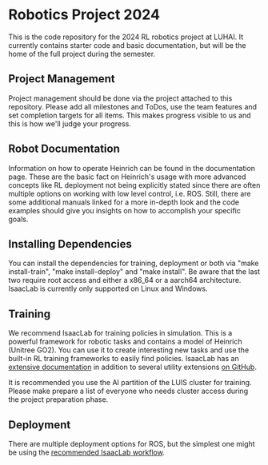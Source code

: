 # Robotics Project 2024

This is the code repository for the 2024 RL robotics project at LUHAI. It currently contains starter code and basic documentation, but will be the home of the full project during the semester.

## Project Management

Project management should be done via the project attached to this repository. Please add all milestones and ToDos, use the team features and set completion targets for all items. This makes progress visible to us and this is how we'll judge your progress.

## Robot Documentation

Information on how to operate Heinrich can be found in the documentation page. These are the basic fact on Heinrich's usage with more advanced concepts like RL deployment not being explicitly stated since there are often multiple options on working with low level control, i.e. ROS. 
Still, there are some additional manuals linked for a more in-depth look and the code examples should give you insights on how to accomplish your specific goals.

## Installing Dependencies

You can install the dependencies for training, deployment or both via "make install-train", "make install-deploy" and "make install". Be aware that the last two require root access and either a x86_64 or a aarch64 architecture. IsaacLab is currently only supported on Linux and Windows.

## Training

We recommend IsaacLab for training policies in simulation. This is a powerful framework for robotic tasks and contains a model of Heinrich (Unitree GO2). You can use it to create interesting new tasks and use the built-in RL training frameworks to easily find policies.
IsaacLab has an [extensive documentation](https://isaac-sim.github.io/IsaacLab/index.html) in addition to several utility extensions [on GitHub](https://github.com/isaac-sim).

It is recommended you use the AI partition of the LUIS cluster for training. Please make prepare a list of everyone who needs cluster access during the project preparation phase.

## Deployment
There are multiple deployment options for ROS, but the simplest one might be using the [recommended IsaacLab workflow](https://developer.nvidia.com/blog/closing-the-sim-to-real-gap-training-spot-quadruped-locomotion-with-nvidia-isaac-lab/).

